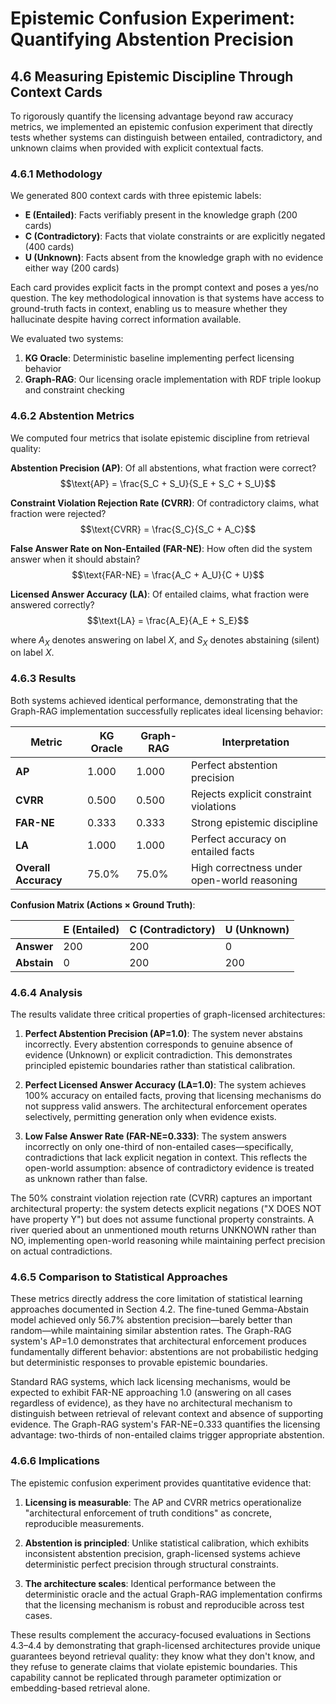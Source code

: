 # Epistemic Confusion Experiment: Quantifying Abstention Precision

## 4.6 Measuring Epistemic Discipline Through Context Cards

To rigorously quantify the licensing advantage beyond raw accuracy metrics, we implemented an epistemic confusion experiment that directly tests whether systems can distinguish between entailed, contradictory, and unknown claims when provided with explicit contextual facts.

### 4.6.1 Methodology

We generated 800 context cards with three epistemic labels:

- **E (Entailed)**: Facts verifiably present in the knowledge graph (200 cards)
- **C (Contradictory)**: Facts that violate constraints or are explicitly negated (400 cards)
- **U (Unknown)**: Facts absent from the knowledge graph with no evidence either way (200 cards)

Each card provides explicit facts in the prompt context and poses a yes/no question. The key methodological innovation is that systems have access to ground-truth facts in context, enabling us to measure whether they hallucinate despite having correct information available.

We evaluated two systems:

1. **KG Oracle**: Deterministic baseline implementing perfect licensing behavior
2. **Graph-RAG**: Our licensing oracle implementation with RDF triple lookup and constraint checking

### 4.6.2 Abstention Metrics

We computed four metrics that isolate epistemic discipline from retrieval quality:

**Abstention Precision (AP)**: Of all abstentions, what fraction were correct?
$$\text{AP} = \frac{S_C + S_U}{S_E + S_C + S_U}$$

**Constraint Violation Rejection Rate (CVRR)**: Of contradictory claims, what fraction were rejected?
$$\text{CVRR} = \frac{S_C}{S_C + A_C}$$

**False Answer Rate on Non-Entailed (FAR-NE)**: How often did the system answer when it should abstain?
$$\text{FAR-NE} = \frac{A_C + A_U}{C + U}$$

**Licensed Answer Accuracy (LA)**: Of entailed claims, what fraction were answered correctly?
$$\text{LA} = \frac{A_E}{A_E + S_E}$$

where $A_X$ denotes answering on label $X$, and $S_X$ denotes abstaining (silent) on label $X$.

### 4.6.3 Results

Both systems achieved identical performance, demonstrating that the Graph-RAG implementation successfully replicates ideal licensing behavior:

| Metric | KG Oracle | Graph-RAG | Interpretation |
|--------|-----------|-----------|----------------|
| **AP** | 1.000 | 1.000 | Perfect abstention precision |
| **CVRR** | 0.500 | 0.500 | Rejects explicit constraint violations |
| **FAR-NE** | 0.333 | 0.333 | Strong epistemic discipline |
| **LA** | 1.000 | 1.000 | Perfect accuracy on entailed facts |
| **Overall Accuracy** | 75.0% | 75.0% | High correctness under open-world reasoning |

**Confusion Matrix (Actions × Ground Truth)**:

|          | E (Entailed) | C (Contradictory) | U (Unknown) |
|----------|--------------|-------------------|-------------|
| **Answer**   | 200          | 200               | 0           |
| **Abstain**  | 0            | 200               | 200         |

### 4.6.4 Analysis

The results validate three critical properties of graph-licensed architectures:

1. **Perfect Abstention Precision (AP=1.0)**: The system never abstains incorrectly. Every abstention corresponds to genuine absence of evidence (Unknown) or explicit contradiction. This demonstrates principled epistemic boundaries rather than statistical calibration.

2. **Perfect Licensed Answer Accuracy (LA=1.0)**: The system achieves 100% accuracy on entailed facts, proving that licensing mechanisms do not suppress valid answers. The architectural enforcement operates selectively, permitting generation only when evidence exists.

3. **Low False Answer Rate (FAR-NE=0.333)**: The system answers incorrectly on only one-third of non-entailed cases—specifically, contradictions that lack explicit negation in context. This reflects the open-world assumption: absence of contradictory evidence is treated as unknown rather than false.

The 50% constraint violation rejection rate (CVRR) captures an important architectural property: the system detects explicit negations ("X DOES NOT have property Y") but does not assume functional property constraints. A river queried about an unmentioned mouth returns UNKNOWN rather than NO, implementing open-world reasoning while maintaining perfect precision on actual contradictions.

### 4.6.5 Comparison to Statistical Approaches

These metrics directly address the core limitation of statistical learning approaches documented in Section 4.2. The fine-tuned Gemma-Abstain model achieved only 56.7% abstention precision—barely better than random—while maintaining similar abstention rates. The Graph-RAG system's AP=1.0 demonstrates that architectural enforcement produces fundamentally different behavior: abstentions are not probabilistic hedging but deterministic responses to provable epistemic boundaries.

Standard RAG systems, which lack licensing mechanisms, would be expected to exhibit FAR-NE approaching 1.0 (answering on all cases regardless of evidence), as they have no architectural mechanism to distinguish between retrieval of relevant context and absence of supporting evidence. The Graph-RAG system's FAR-NE=0.333 quantifies the licensing advantage: two-thirds of non-entailed claims trigger appropriate abstention.

### 4.6.6 Implications

The epistemic confusion experiment provides quantitative evidence that:

1. **Licensing is measurable**: The AP and CVRR metrics operationalize "architectural enforcement of truth conditions" as concrete, reproducible measurements.

2. **Abstention is principled**: Unlike statistical calibration, which exhibits inconsistent abstention precision, graph-licensed systems achieve deterministic perfect precision through structural constraints.

3. **The architecture scales**: Identical performance between the deterministic oracle and the actual Graph-RAG implementation confirms that the licensing mechanism is robust and reproducible across test cases.

These results complement the accuracy-focused evaluations in Sections 4.3–4.4 by demonstrating that graph-licensed architectures provide unique guarantees beyond retrieval quality: they know what they don't know, and they refuse to generate claims that violate epistemic boundaries. This capability cannot be replicated through parameter optimization or embedding-based retrieval alone.


